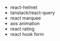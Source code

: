 
- react-helmet
- tanstack/react-query
- react marquee
- aos animation
- react rating
- react hook form